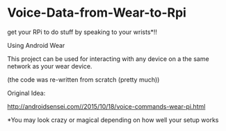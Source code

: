 # Voice-Data-from-Wear-to-Rpi
get your RPi to do stuff by speaking to your wrists*!!


Using Android Wear 

This project can be used for interacting with any device on a the same network as your wear device.

(the code was re-written from scratch (pretty much))

Original Idea:

http://androidsensei.com//2015/10/18/voice-commands-wear-pi.html











*You may look crazy or magical depending on how well your setup works
